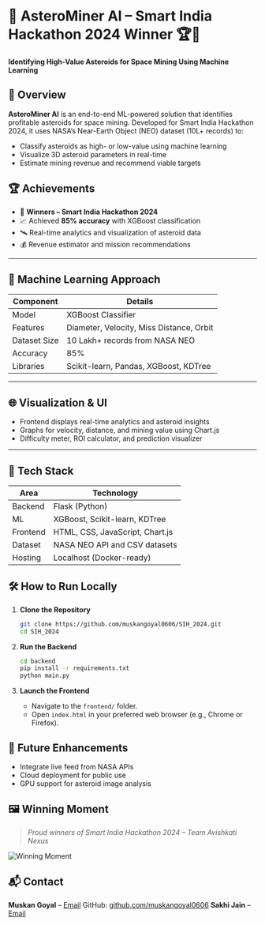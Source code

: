 # 🌌 AsteroMiner AI – Smart India Hackathon 2024 Winner 🏆🚀  
**Identifying High-Value Asteroids for Space Mining Using Machine Learning**



## 🧠 Overview

**AsteroMiner AI** is an end-to-end ML-powered solution that identifies profitable asteroids for space mining. Developed for Smart India Hackathon 2024, it uses NASA’s Near-Earth Object (NEO) dataset (10L+ records) to:

- Classify asteroids as high- or low-value using machine learning  
- Visualize 3D asteroid parameters in real-time  
- Estimate mining revenue and recommend viable targets  



## 🏆 Achievements

- 🥇 **Winners – Smart India Hackathon 2024**
- 📈 Achieved **85% accuracy** with XGBoost classification  
- 🛰️ Real-time analytics and visualization of asteroid data  
- 💰 Revenue estimator and mission recommendations  


---

## 🧪 Machine Learning Approach

| Component           | Details                                      |
|--------------------|----------------------------------------------|
| Model              | XGBoost Classifier                           |
| Features           | Diameter, Velocity, Miss Distance, Orbit     |
| Dataset Size       | 10 Lakh+ records from NASA NEO               |
| Accuracy           | 85%                                           |
| Libraries          | Scikit-learn, Pandas, XGBoost, KDTree        |

---

## 🌐 Visualization & UI

- Frontend displays real-time analytics and asteroid insights  
- Graphs for velocity, distance, and mining value using Chart.js  
- Difficulty meter, ROI calculator, and prediction visualizer  

---

## 🔌 Tech Stack

| Area     | Technology                         |
|----------|-------------------------------------|
| Backend  | Flask (Python)                      |
| ML       | XGBoost, Scikit-learn, KDTree       |
| Frontend | HTML, CSS, JavaScript, Chart.js     |
| Dataset  | NASA NEO API and CSV datasets       |
| Hosting  | Localhost (Docker-ready)            |


## 🛠️ How to Run Locally

1. **Clone the Repository**

   ```bash
   git clone https://github.com/muskangoyal0606/SIH_2024.git
   cd SIH_2024
   ```

2. **Run the Backend**

   ```bash
   cd backend
   pip install -r requirements.txt
   python main.py
   ```

3. **Launch the Frontend**

   * Navigate to the `frontend/` folder.
   * Open `index.html` in your preferred web browser (e.g., Chrome or Firefox).


## 🚀 Future Enhancements

* Integrate live feed from NASA APIs
* Cloud deployment for public use
* GPU support for asteroid image analysis


## 🖼️ Winning Moment

> *Proud winners of Smart India Hackathon 2024 – Team Avishkati Nexus*

![Winning Moment](static/images/sih.jpg)


   

## 📬 Contact

**Muskan Goyal** – [Email](mailto:goyalmuskan0606@gmail.com)
GitHub: [github.com/muskangoyal0606](https://github.com/muskangoyal0606)
**Sakhi Jain** – [Email](mailto:sakhijain4@gmail.com)




